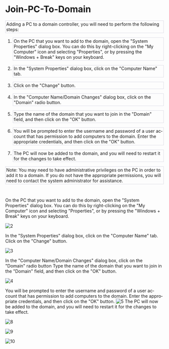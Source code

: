 # Join-PC-To-Domain
<!DOCTYPE html>
<html>

</head>
<body lang="en-US" link="#000080" vlink="#800000" dir="ltr"><p style="border: 1px solid #d9d9e3; padding: 0.02in">
Adding a PC to a domain controller, you will need to perform the
following steps:</p>
<ol>
	<li><p style="border: 1px solid #d9d9e3; padding: 0.02in">On the PC
	that you want to add to the domain, open the &quot;System
	Properties&quot; dialog box. You can do this by right-clicking on
	the &quot;My Computer&quot; icon and selecting &quot;Properties&quot;,
	or by pressing the &quot;Windows + Break&quot; keys on your
	keyboard.</p>
	<li><p style="border: 1px solid #d9d9e3; padding: 0.02in">In the
	&quot;System Properties&quot; dialog box, click on the &quot;Computer
	Name&quot; tab.</p>
	<li><p style="border: 1px solid #d9d9e3; padding: 0.02in">Click on
	the &quot;Change&quot; button.</p>
	<li><p style="border: 1px solid #d9d9e3; padding: 0.02in">In the
	&quot;Computer Name/Domain Changes&quot; dialog box, click on the
	&quot;Domain&quot; radio button.</p>
	<li><p style="border: 1px solid #d9d9e3; padding: 0.02in">Type the
	name of the domain that you want to join in the &quot;Domain&quot;
	field, and then click on the &quot;OK&quot; button.</p>
	<li><p style="border: 1px solid #d9d9e3; padding: 0.02in">You will
	be prompted to enter the username and password of a user account
	that has permission to add computers to the domain. Enter the
	appropriate credentials, and then click on the &quot;OK&quot;
	button.</p>
	<li><p style="border: 1px solid #d9d9e3; padding: 0.02in">The PC
	will now be added to the domain, and you will need to restart it for
	the changes to take effect.</p>
</ol>
<p style="border: 1px solid #d9d9e3; padding: 0.02in">Note: You may
need to have administrative privileges on the PC in order to add it
to a domain. If you do not have the appropriate permissions, you will
need to contact the system administrator for assistance.</p>
<p style="line-height: 100%; margin-bottom: 0in"><br/>

</p>
</body>
</html>

On the PC that you want to add to the domain, open the "System Properties" dialog box. You can do this by right-clicking on the "My Computer" icon and selecting "Properties", or by pressing the "Windows + Break" keys on your keyboard.

![2](https://user-images.githubusercontent.com/86381942/209482686-3786be3a-78d2-473d-b432-19ab6014c7d3.png)


In the "System Properties" dialog box, click on the "Computer Name" tab.
Click on the "Change" button.

![3](https://user-images.githubusercontent.com/86381942/209482667-5e231373-f0ec-4895-b221-3b5465426593.png)

In the "Computer Name/Domain Changes" dialog box, click on the "Domain" radio button
Type the name of the domain that you want to join in the "Domain" field, and then click on the "OK" button.


![4](https://user-images.githubusercontent.com/86381942/209482670-e48b0b7d-a7df-40ea-abaf-a167e5745a76.png)

You will be prompted to enter the username and password of a user account that has permission to add computers to the domain. Enter the appropriate credentials, and then click on the "OK" button.
![5](https://user-images.githubusercontent.com/86381942/209482673-54aec776-0207-46aa-b2cf-81c69de3d3a9.png)
The PC will now be added to the domain, and you will need to restart it for the changes to take effect.

![8](https://user-images.githubusercontent.com/86381942/209482674-d1ae8691-0e3d-42aa-89df-275b600b7b5f.png)


![9](https://user-images.githubusercontent.com/86381942/209482677-3deb097b-68d7-4649-ad6e-e770fa6c3425.png)

![10](https://user-images.githubusercontent.com/86381942/209482681-4b52b6a1-87a6-464a-b805-dfd8da84b383.png)

